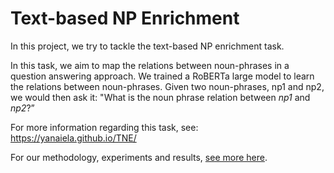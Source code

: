 # Text-based NP Enrichment

In this project, we try to tackle the text-based NP enrichment task.

In this task, we aim to map the relations between noun-phrases in a question answering approach. We trained a RoBERTa large model to learn the relations between noun-phrases. Given two noun-phrases, np1 and np2, we would then ask it: "What is the noun phrase relation between *np1* and *np2*?”

For more information regarding this task, see: https://yanaiela.github.io/TNE/

For our methodology, experiments and results, [see more here](https://github.com/galfiebelman/NLP_Project/files/13260641/NLP.submission.-.Gal.Mohammad.Tom.pdf).
